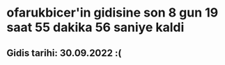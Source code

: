 # ofarukbicer'in gidisine son 8 gun 19 saat 55 dakika 56 saniye kaldi

## Gidis tarihi: 30.09.2022 :(